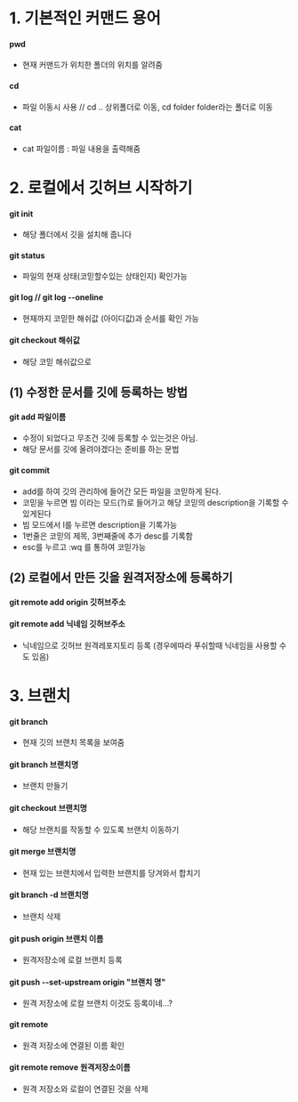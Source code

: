 # 1. 기본적인 커맨드 용어
#### pwd  
- 현재 커맨드가 위치한 폴더의 위치를 알려줌  
#### cd  
- 파일 이동시 사용 // cd .. 상위폴더로 이동, cd folder folder라는 폴더로 이동
#### cat  
- cat 파일이름 : 파일 내용을 출력해줌

# 2. 로컬에서 깃허브 시작하기
#### git init  
- 해당 폴더에서 깃을 설치해 줍니다
#### git status
- 파일의 현재 상태(코믿할수있는 상태인지) 확인가능
#### git log // git log --oneline  
- 현재까지 코믿한 해쉬값 (아이디값)과 순서를 확인 가능
#### git checkout 해쉬값  
- 해당 코믿 해쉬값으로 

## (1) 수정한 문서를 깃에 등록하는 방법
#### git add 파일이름  
- 수정이 되었다고 무조건 깃에 등록할 수 있는것은 아님. 
- 해당 문서를 깃에 올려야겠다는 준비를 하는 문법
#### git commit  
- add를 하여 깃의 관리하에 들어간 모든 파일을 코믿하게 된다.
- 코믿을 누르면 빔 이라는 모드(?)로 들어가고 해당 코믿의 description을 기록할 수 있게된다
- 빔 모드에서 I를 누르면 description을 기록가능 
- 1번줄은 코믿의 제목, 3번째줄에 추가 desc를 기록함
- esc를 누르고 :wq 를 통하여 코믿가능

## (2) 로컬에서 만든 깃을 원격저장소에 등록하기
#### git remote add origin 깃허브주소  

#### git remote add 닉네임 깃허브주소
- 닉네임으로 깃허브 원격레포지토리 등록 (경우에따라 푸쉬할때 닉네임을 사용할 수도 있음)

# 3. 브랜치
#### git branch  
- 현재 깃의 브랜치 목록을 보여줌
#### git branch 브랜치명  
- 브랜치 만들기
#### git checkout 브랜치명  
- 해당 브랜치를 작동할 수 있도록 브랜치 이동하기
#### git merge 브랜치명  
- 현재 있는 브랜치에서 입력한 브랜치를 당겨와서 합치기
#### git branch -d 브랜치명  
- 브랜치 삭제
#### git push origin 브랜치 이름 
- 원격저장소에 로컬 브랜치 등록

#### git push --set-upstream origin "브랜치 명"
- 원격 저장소에 로컬 브랜치 이것도 등록이네...?
#### git remote
- 원격 저장소에 연결된 이름 확인
#### git remote remove 원격저장소이름
- 원격 저장소와 로컬이 연결된 것을 삭제
